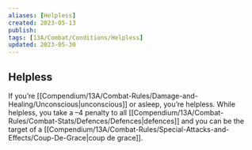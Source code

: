 ```yaml
---
aliases: [Helpless]
created: 2023-05-13
publish: 
tags: [13A/Combat/Conditions/Helpless]
updated: 2023-05-30
---
```


## Helpless

If you’re [[Compendium/13A/Combat-Rules/Damage-and-Healing/Unconscious|unconscious]] or asleep, you’re helpless. While helpless, you take a –4 penalty to all [[Compendium/13A/Combat-Rules/Combat-Stats/Defences/Defences|defences]] and you can be the target of a [[Compendium/13A/Combat-Rules/Special-Attacks-and-Effects/Coup-De-Grace|coup de grace]].
